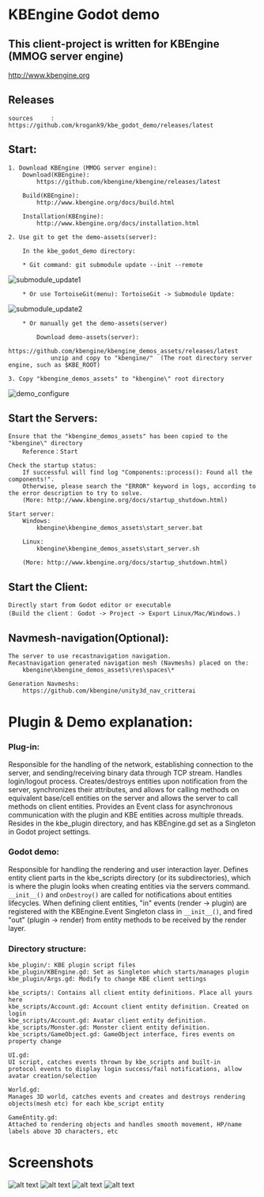 KBEngine Godot demo
=============

## This client-project is written for KBEngine (MMOG server engine)

http://www.kbengine.org

## Releases

	sources		: https://github.com/krogank9/kbe_godot_demo/releases/latest


## Start:
	1. Download KBEngine (MMOG server engine):
		Download(KBEngine):
			https://github.com/kbengine/kbengine/releases/latest

		Build(KBEngine):
			http://www.kbengine.org/docs/build.html

		Installation(KBEngine):
			http://www.kbengine.org/docs/installation.html

	2. Use git to get the demo-assets(server):

		In the kbe_godot_demo directory:

		* Git command: git submodule update --init --remote
![submodule_update1](http://www.kbengine.org/assets/img/screenshots/gitbash_submodule.png)

		* Or use TortoiseGit(menu): TortoiseGit -> Submodule Update:
![submodule_update2](http://www.kbengine.org/assets/img/screenshots/unity3d_plugins_submodule_update.jpg)

		* Or manually get the demo-assets(server)

			Download demo-assets(server):
				https://github.com/kbengine/kbengine_demos_assets/releases/latest
				unzip and copy to "kbengine/"  (The root directory server engine, such as $KBE_ROOT)

	3. Copy "kbengine_demos_assets" to "kbengine\" root directory
![demo_configure](http://www.kbengine.org/assets/img/screenshots/demo_copy_kbengine.jpg)


## Start the Servers:

	Ensure that the "kbengine_demos_assets" has been copied to the "kbengine\" directory
		Reference：Start

	Check the startup status:
		If successful will find log "Components::process(): Found all the components!".
		Otherwise, please search the "ERROR" keyword in logs, according to the error description to try to solve.
		(More: http://www.kbengine.org/docs/startup_shutdown.html)

	Start server:
		Windows:
			kbengine\kbengine_demos_assets\start_server.bat

		Linux:
			kbengine\kbengine_demos_assets\start_server.sh

		(More: http://www.kbengine.org/docs/startup_shutdown.html)


## Start the Client:

	Directly start from Godot editor or executable
	(Build the client： Godot -> Project -> Export Linux/Mac/Windows.)


## Navmesh-navigation(Optional):
	
	The server to use recastnavigation navigation.
	Recastnavigation generated navigation mesh (Navmeshs) placed on the:
		kbengine\kbengine_demos_assets\res\spaces\*

	Generation Navmeshs:
		https://github.com/kbengine/unity3d_nav_critterai

# Plugin & Demo explanation:

### Plug-in:
	
Responsible for the handling of the network, establishing connection to 
the server, and sending/receiving binary data through TCP stream. 
Handles login/logout process. Creates/destroys entities upon
notification from the server, synchronizes their attributes, and allows 
for calling methods on equivalent base/cell entities on the server and 
allows the server to call methods on client entities. Provides an Event 
class for asynchronous communication with the plugin and KBE entities across multiple threads. Resides in the
kbe_plugin directory, and has KBEngine.gd set as a Singleton in 
Godot project settings.

### Godot demo:

Responsible for handling the rendering and user 
interaction layer. Defines entity client parts in the kbe_scripts 
directory (or its subdirectories), which is where the plugin looks
when creating entities via the servers command. `__init__()` and 
`onDestroy()` are called for notifications about entities lifecycles.
When defining client entities, "in" events (render -> plugin) are 
registered with the KBEngine.Event Singleton class in `__init__()`, and
fired "out" (plugin -> render) from entity methods to be received by the
render layer. 
	
### Directory structure:

	kbe_plugin/: KBE plugin script files
	kbe_plugin/KBEngine.gd: Set as Singleton which starts/manages plugin
	kbe_plugin/Args.gd: Modify to change KBE client settings
	
	kbe_scripts/: Contains all client entity definitions. Place all yours here
	kbe_scripts/Account.gd: Account client entity definition. Created on login
	kbe_scripts/Account.gd: Avatar client entity definition.
	kbe_scripts/Monster.gd: Monster client entity definition.
	kbe_scripts/GameObject.gd: GameObject interface, fires events on property change

	UI.gd:
	UI script, catches events thrown by kbe_scripts and built-in 
	protocol events to display login success/fail notifications, allow 
	avatar creation/selection

	World.gd:
	Manages 3D world, catches events and creates and destroys rendering 
	objects(mesh etc) for each kbe_script entity

	GameEntity.gd:
	Attached to rendering objects and handles smooth movement, HP/name 
	labels above 3D characters, etc

# Screenshots

![alt text](https://raw.githubusercontent.com/krogank9/kbe_godot_demo/master/screenshot1.png)
![alt text](https://raw.githubusercontent.com/krogank9/kbe_godot_demo/master/screenshot2.png)
![alt text](https://raw.githubusercontent.com/krogank9/kbe_godot_demo/master/screenshot3.png)
![alt text](https://raw.githubusercontent.com/krogank9/kbe_godot_demo/master/screenshot4.png)
